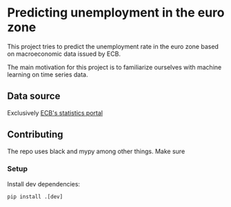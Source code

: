 # Predicting unemployment in the euro zone

This project tries to predict the unemployment rate in the euro
zone based on macroeconomic data issued by ECB.

The main motivation for this project is to familiarize ourselves with machine learning on time series data.

## Data source

Exclusively [ECB's statistics portal](https://sdw.ecb.europa.eu/)

## Contributing

The repo uses black and mypy among other things.
Make sure 

### Setup

Install dev dependencies:

```shell
pip install .[dev]
```

